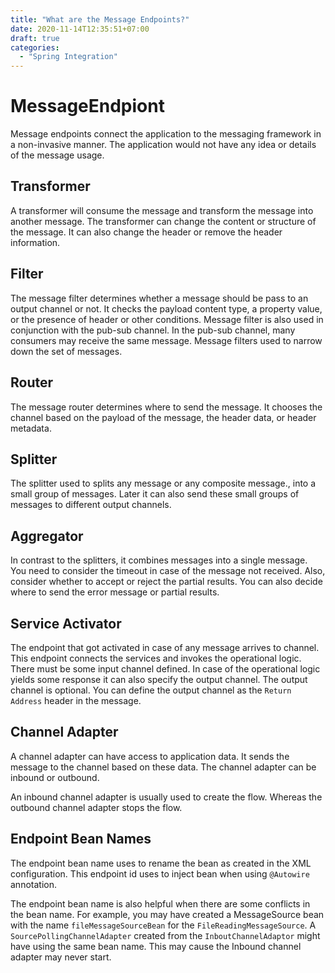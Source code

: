 ```yaml
---
title: "What are the Message Endpoints?"
date: 2020-11-14T12:35:51+07:00
draft: true
categories:
  - "Spring Integration"
---
```


# MessageEndpiont

Message endpoints connect the application to the messaging framework in a non-invasive manner. The application would not have any idea or details of the message usage. 
 
## Transformer

A transformer will consume the message and transform the message into another message. The transformer can change the content or structure of the message. It can also change the header or remove the header information.

## Filter

The message filter determines whether a message should be pass to an output channel or not. It checks the payload content type, a property value, or the presence of header or other conditions. Message filter is also used in conjunction with the pub-sub channel. In the pub-sub channel, many consumers may receive the same message. Message filters used to narrow down the set of messages.

## Router

The message router determines where to send the message. It chooses the channel based on the payload of the message, the header data, or header metadata. 

## Splitter

The splitter used to splits any message or any composite message., into a small group of messages. Later it can also send these small groups of messages to different output channels.

## Aggregator

In contrast to the splitters, it combines messages into a single message. You need to consider the timeout in case of the message not received. Also, consider whether to accept or reject the partial results. You can also decide where to send the error message or partial results.

## Service Activator

The endpoint that got activated in case of any message arrives to channel. This endpoint connects the services and invokes the operational logic. There must be some input channel defined. In case of the operational logic yields some response it can also specify the output channel.  The output channel is optional. You can define the output channel as the `Return Address` header in the message.

## Channel Adapter

A channel adapter can have access to application data. It sends the message to the channel based on these data. The channel adapter can be inbound or outbound.

An inbound channel adapter is usually used to create the flow. Whereas the outbound channel adapter stops the flow. 

## Endpoint Bean Names

The endpoint bean name uses to rename the bean as created in the XML configuration. This endpoint id uses to inject bean when using `@Autowire` annotation.

The endpoint bean name is also helpful when there are some conflicts in the bean name. For example, you may have created a MessageSource bean with the name `fileMessageSourceBean` for the `FileReadingMessageSource`.  A `SourcePollingChannelAdapter` created from the `InboutChannelAdaptor` might have using the same bean name. This may cause the Inbound channel adapter may never start. 


